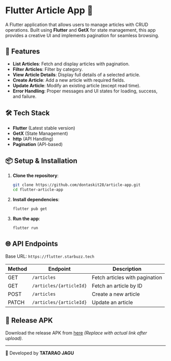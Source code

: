 # Flutter Article App 📖

A Flutter application that allows users to manage articles with CRUD operations. Built using **Flutter** and **GetX** for state management, this app provides a creative UI and implements pagination for seamless browsing.

## 🚀 Features
- **List Articles**: Fetch and display articles with pagination.
- **Filter Articles**: Filter by category.
- **View Article Details**: Display full details of a selected article.
- **Create Article**: Add a new article with required fields.
- **Update Article**: Modify an existing article (except read time).
- **Error Handling**: Proper messages and UI states for loading, success, and failure.

## 🛠️ Tech Stack
- **Flutter** (Latest stable version)
- **GetX** (State Management)
- **http** (API Handling)
- **Pagination** (API-based)

## 📦 Setup & Installation
1. **Clone the repository**:
   ```sh
   git clone https://github.com/dontaskit28/article-app.git
   cd flutter-article-app
   ```
2. **Install dependencies**:
   ```sh
   flutter pub get
   ```
3. **Run the app**:
   ```sh
   flutter run
   ```

## 🌐 API Endpoints
Base URL: `https://flutter.starbuzz.tech`

| Method | Endpoint                     | Description                     |
|--------|------------------------------|---------------------------------|
| GET    | `/articles`                  | Fetch articles with pagination |
| GET    | `/articles/{articleId}`       | Fetch an article by ID         |
| POST   | `/articles`                   | Create a new article           |
| PATCH  | `/articles/{articleId}`       | Update an article              |

## 📲 Release APK
Download the release APK from [here](https://drive.google.com/file/d/10LdfawWrzv0-7ZFdOQi7kuFwyBTiX5vs/view?usp=sharing) *(Replace with actual link after upload).*


---

📌 Developed by **TATARAO JAGU**

   
